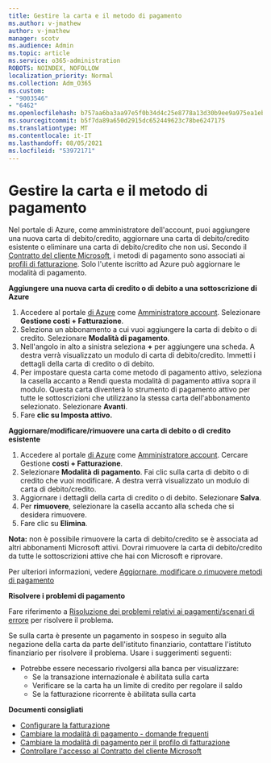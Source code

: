 ```yaml
---
title: Gestire la carta e il metodo di pagamento
ms.author: v-jmathew
author: v-jmathew
manager: scotv
ms.audience: Admin
ms.topic: article
ms.service: o365-administration
ROBOTS: NOINDEX, NOFOLLOW
localization_priority: Normal
ms.collection: Adm_O365
ms.custom:
- "9003546"
- "6462"
ms.openlocfilehash: b757aa6ba3aa97e5f0b34d4c25e8778a13d30b9ee9a975ea1eb28a6afba4f8c7
ms.sourcegitcommit: b5f7da89a650d2915dc652449623c78be6247175
ms.translationtype: MT
ms.contentlocale: it-IT
ms.lasthandoff: 08/05/2021
ms.locfileid: "53972171"
---
```

# <a name="manage-card-and-payment-method"></a>Gestire la carta e il metodo di pagamento

Nel portale di Azure, come amministratore dell'account, puoi aggiungere una nuova carta di debito/credito, aggiornare una carta di debito/credito esistente o eliminare una carta di debito/credito che non usi. Secondo il [Contratto del cliente Microsoft](https://docs.microsoft.com/azure/billing/billing-how-to-change-credit-card?WT.mc_id=Portal-Microsoft_Azure_Support#check-access-to-a-microsoft-customer-agreement), i metodi di pagamento sono associati ai [profili di fatturazione](https://docs.microsoft.com/azure/billing/billing-how-to-change-credit-card?WT.mc_id=Portal-Microsoft_Azure_Support#change-payment-method-for-a-billing-profile). Solo l'utente iscritto ad Azure può aggiornare le modalità di pagamento.

**Aggiungere una nuova carta di credito o di debito a una sottoscrizione di Azure**

1. Accedere al portale [di Azure](https://ms.portal.azure.com/) come [Amministratore account](https://docs.microsoft.com/azure/cost-management-billing/manage/billing-subscription-transfer?WT.mc_id=Portal-Microsoft_Azure_Support#whoisaa). Selezionare **Gestione costi + Fatturazione**.
2. Seleziona un abbonamento a cui vuoi aggiungere la carta di debito o di credito. Selezionare **Modalità di pagamento**.
3. Nell'angolo in alto a sinistra seleziona **+** per aggiungere una scheda. A destra verrà visualizzato un modulo di carta di debito/credito. Immetti i dettagli della carta di credito o di debito.
4. Per impostare questa carta come metodo di  pagamento attivo, seleziona la casella accanto a Rendi questa modalità di pagamento attiva sopra il modulo. Questa carta diventerà lo strumento di pagamento attivo per tutte le sottoscrizioni che utilizzano la stessa carta dell'abbonamento selezionato. Selezionare **Avanti**.
5. Fare **clic su Imposta attivo.** 
 
**Aggiornare/modificare/rimuovere una carta di debito o di credito esistente**

1.  Accedere al portale [di Azure](https://portal.azure.com/) come [Amministratore account](https://docs.microsoft.com/azure/billing/billing-subscription-transfer?WT.mc_id=Portal-Microsoft_Azure_Support#whoisaa). Cercare Gestione **costi + Fatturazione**.
2.  Selezionare **Modalità di pagamento**. Fai clic sulla carta di debito o di credito che vuoi modificare. A destra verrà visualizzato un modulo di carta di debito/credito.
3.  Aggiornare i dettagli della carta di credito o di debito. Selezionare **Salva**.
4.  Per **rimuovere**, selezionare la casella accanto alla scheda che si desidera rimuovere.
5.  Fare clic su **Elimina**.

**Nota:** non è possibile rimuovere la carta di debito/credito se è associata ad altri abbonamenti Microsoft attivi. Dovrai rimuovere la carta di debito/credito da tutte le sottoscrizioni attive che hai con Microsoft e riprovare.

Per ulteriori informazioni, vedere [Aggiornare, modificare o rimuovere metodi di pagamento](https://docs.microsoft.com/azure/billing/billing-how-to-change-credit-card?WT.mc_id=Portal-Microsoft_Azure_Support)

**Risolvere i problemi di pagamento**

Fare riferimento a [Risoluzione dei problemi relativi ai pagamenti/scenari di errore](https://docs.microsoft.com/azure/cost-management-billing/manage/billing-troubleshoot-azure-payment-issues) per risolvere il problema.

Se sulla carta è presente un pagamento in sospeso in seguito alla negazione  della carta da parte dell'istituto finanziario, contattare l'istituto finanziario per risolvere il problema. Usare i suggerimenti seguenti:

- Potrebbe essere necessario rivolgersi alla banca per visualizzare: 
    - Se la transazione internazionale è abilitata sulla carta
    - Verificare se la carta ha un limite di credito per regolare il saldo
    - Se la fatturazione ricorrente è abilitata sulla carta

**Documenti consigliati**

- [Configurare la fatturazione](https://docs.microsoft.com/azure/cost-management-billing/manage/pay-by-invoice)
- [Cambiare la modalità di pagamento - domande frequenti](https://docs.microsoft.com/azure/cost-management-billing/manage/change-credit-card?WT.mc_id=Portal-Microsoft_Azure_Support#frequently-asked-questions)
- [Cambiare la modalità di pagamento per il profilo di fatturazione](https://docs.microsoft.com/azure/cost-management-billing/manage/change-credit-card?WT.mc_id=Portal-Microsoft_Azure_Support#change-payment-method-for-a-billing-profile)
- [Controllare l'accesso al Contratto del cliente Microsoft](https://docs.microsoft.com/azure/cost-management-billing/manage/change-credit-card?WT.mc_id=Portal-Microsoft_Azure_Support#check-access-to-a-microsoft-customer-agreement)
